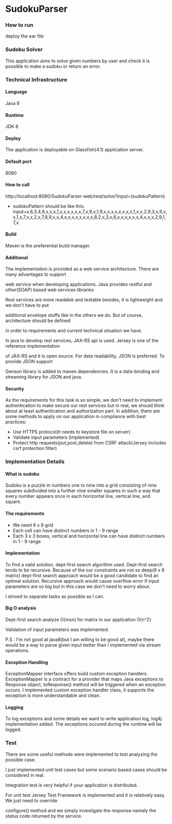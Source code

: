 # SudokuParser

### How to run
deploy the ear file

### Sudoku Solver
This application aims to solve given numbers by user and check it is possible to make a sudoku 
or return an error. 

### Technical Infrastructure

#### Language
Java 8

#### Runtime
JDK 8

#### Deploy
The application is deployable on Glassfish(4.1) application server. 

#### Default port
8080

#### How to call

http://localhost:8080/SudokuParser-web/rest/solve?input=(sudokuPattern)
* sudokuPattern should be like this: input=x,6,3,4,9,x,x,x,1,x,x,x,x,x,x,7,x,9,x,1,9,x,x,x,x,x,x,x,x,1,x,x,2,9,3,x,9,x,x,1,x,7,x,x,2,x,7,8,9,x,x,4,x,x,x,x,x,x,x,x,8,2,x,3,x,6,x,x,x,x,x,x,4,x,x,x,2,9,1,7,x 

#### Build
Maven is the preferential build manager. 

#### Additional  

The implementation is provided as a web service architecture. There are many advantages to support 

web service when developing applications. Java provides restful and other(SOAP) based web services libraries

Rest services are more readable and testable besides, it is lightweight and we don't have to put

additional envelope stuffs like in the others we do. But of course, architecture should be defined 

in order to requirements and current technical situation we have.

In java to develop rest services, JAX-RS api is used. Jersey is one of the reference implementation

of JAX-RS and it is open source. For data readability, JSON is preferred. To provide JSON support 

Genson library is added to maven dependencies. It is a data-binding and streaming library for JSON and java.   

#### Security 

As the requirements for this task is so simple, we don't need to implement authentication to make
secure our rest services but in real, we should think about at least authentication and 
authorization part. In addition, there are some methods to apply on our application in compliance
with best practices:
 - Use HTTPS protocol(it needs to keystore file on server) 
 - Validate input parameters (implemented)
 - Protect http requests(put,post,delete) from CSRF attack(Jersey includes csrf protection filter)
  
### Implementation Details

#### What is sudoku 
Sudoku is a puzzle in numbers one to nine into a grid consisting of nine squares subdivided into 
a further nine smaller squares in such a way that every number appears once in each horizontal line, 
vertical line, and square.  

#### The requirements
 - We need 9 x 9 grid 
 - Each cell can have distinct numbers in 1 - 9 range
 - Each 3 x 3 boxes, vertical and horizontal line can have distinct numbers in 1 - 9 range
 
#### Implementation
To find a valid solution, dept-first search algorithm used. Dept-first search tends to be recursive.
Because of the our constraints are not so deep(9 x 9 matrix) dept-first search approach would be a
good candidate to find an optimal solution. Recursive approach would cause overflow error if input
parameters are so big but in this case we don't need to worry about.

I strived to separate tasks as possible as I can. 

#### Big O analysis
Dept-first search analyze O(mxn) for matrix in our application O(n^2) 

Validation of input parameters was implemented. 


P.S : I'm not good at java8(but I am willing to be good at), maybe there would be a way to parse given input better than I implemented
via stream operations.    

#### Exception Handling 
ExceptionMapper interface offers build custom exception handlers. ExceptionMapper is a contract for a provider 
that maps Java exceptions to Response object, toResponse() method will be triggered when an exception occurs. 
I implemented custom exception handler class, it supports the exception is more understandable and clean.


#### Logging 
To log exceptions and some details we want to write application log, log4j implementation added. The exceptions occured
during the runtime will be logged.

### Test

There are some useful methods were implemented to test analyzing the possible case. 

I just implemented unit test cases but some scenario based cases should be considered in real.

Integration test is very helpful if your application is distributed. 

For unit test Jersey Test Framework is implemented and it is relatively easy. We just need to override

configure() method and we simply investigate the response namely the status code returned by the service.
